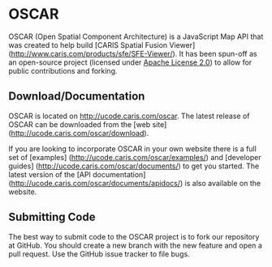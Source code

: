 # OSCAR
OSCAR (Open Spatial Component Architecture) is a JavaScript Map API that was created to help build [CARIS Spatial Fusion Viewer] (http://www.caris.com/products/sfe/SFE-Viewer/). 
It has been spun-off as an open-source project (licensed under [Apache License 2.0](http://www.apache.org/licenses/LICENSE-2.0.html))
to allow for public contributions and forking.

## Download/Documentation
OSCAR is located on http://ucode.caris.com/oscar. The latest release of OSCAR can be downloaded from the [web site] 
(http://ucode.caris.com/oscar/download). 

If you are looking to incorporate OSCAR in your own website there is a full set of [examples] 
(http://ucode.caris.com/oscar/examples/) and [developer guides] (http://ucode.caris.com/oscar/documents/) to get 
you started.  The latest version of the [API documentation] (http://ucode.caris.com/oscar/documents/apidocs/)
is also available on the website.

## Submitting Code
The best way to submit code to the OSCAR project is to fork our repository at GitHub. You should create a new branch with the new 
feature and open a pull request.
Use the GitHub issue tracker to file bugs. 